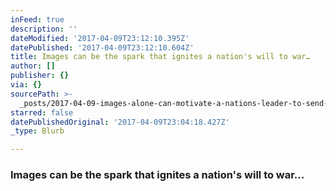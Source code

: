 ```yaml
---
inFeed: true
description: ''
dateModified: '2017-04-09T23:12:10.395Z'
datePublished: '2017-04-09T23:12:10.604Z'
title: Images can be the spark that ignites a nation's will to war…
author: []
publisher: {}
via: {}
sourcePath: >-
  _posts/2017-04-09-images-alone-can-motivate-a-nations-leader-to-send-missiles.md
starred: false
datePublishedOriginal: '2017-04-09T23:04:18.427Z'
_type: Blurb

---
```

### Images can be the spark that ignites a nation's will to war...